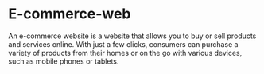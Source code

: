 # E-commerce-web
An e-commerce website is a website that allows you to buy or sell products and services online. 
With just a few clicks, consumers can purchase a variety of products from their homes
or on the go with various devices, such as mobile phones or tablets.
